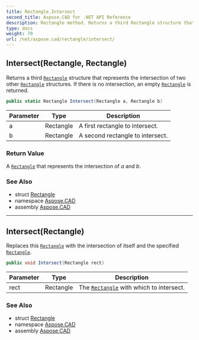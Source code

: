 ```yaml
---
title: Rectangle.Intersect
second_title: Aspose.CAD for .NET API Reference
description: Rectangle method. Returns a third Rectangle structure that represents the intersection of two other Rectangle structures. If there is no intersection an empty Rectangle is returned
type: docs
weight: 70
url: /net/aspose.cad/rectangle/intersect/
---
```

## Intersect(Rectangle, Rectangle)

Returns a third [`Rectangle`](../) structure that represents the intersection of two other [`Rectangle`](../) structures. If there is no intersection, an empty [`Rectangle`](../) is returned.

```csharp
public static Rectangle Intersect(Rectangle a, Rectangle b)
```

| Parameter | Type | Description |
| --- | --- | --- |
| a | Rectangle | A first rectangle to intersect. |
| b | Rectangle | A second rectangle to intersect. |

### Return Value

A [`Rectangle`](../) that represents the intersection of *a* and *b*.

### See Also

* struct [Rectangle](../)
* namespace [Aspose.CAD](../../../aspose.cad/)
* assembly [Aspose.CAD](../../../)

---

## Intersect(Rectangle)

Replaces this [`Rectangle`](../) with the intersection of itself and the specified [`Rectangle`](../).

```csharp
public void Intersect(Rectangle rect)
```

| Parameter | Type | Description |
| --- | --- | --- |
| rect | Rectangle | The [`Rectangle`](../) with which to intersect. |

### See Also

* struct [Rectangle](../)
* namespace [Aspose.CAD](../../../aspose.cad/)
* assembly [Aspose.CAD](../../../)


